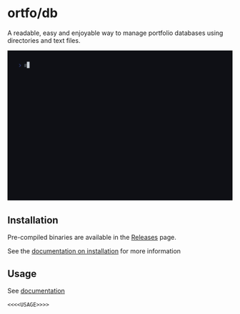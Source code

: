 # ortfo/db

A readable, easy and enjoyable way to manage portfolio databases using directories and text files.

![](./demo.gif)

## Installation

Pre-compiled binaries are available in the [Releases](https://github.com/ortfo/db/releases) page.

See the [documentation on installation](https://ortfo.org/db/getting-started#installation) for more information


## Usage

See [documentation](https://ortfo.org/db)

```docopt
<<<<USAGE>>>>
```
